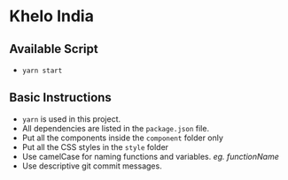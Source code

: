 # Khelo India

## Available Script

- `yarn start`

## Basic Instructions

- `yarn` is used in this project.
- All dependencies are listed in the `package.json` file.
- Put all the components inside the `component` folder only
- Put all the CSS styles in the `style` folder
- Use camelCase for naming functions and variables. _eg. functionName_
- Use descriptive git commit messages.
